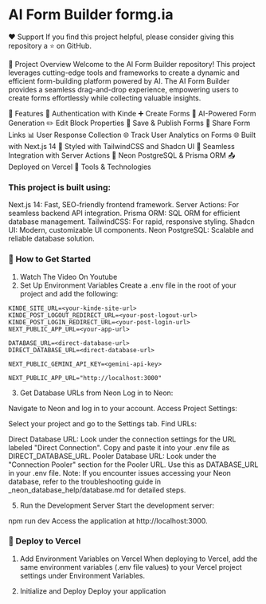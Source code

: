 # AI Form Builder formg.ia

❤️ Support
If you find this project helpful, please consider giving this repository a ⭐️ on GitHub.

📌 Project Overview
Welcome to the AI Form Builder repository! This project leverages cutting-edge tools and frameworks to create a dynamic and efficient form-building platform powered by AI. The AI Form Builder provides a seamless drag-and-drop experience, empowering users to create forms effortlessly while collecting valuable insights.

🌟 Features
🔐 Authentication with Kinde
➕ Create Forms
🧠 AI-Powered Form Generation
✏️ Edit Block Properties
💾 Save & Publish Forms
🔗 Share Form Links
📊 User Response Collection
🌐 Track User Analytics on Forms
🌐 Built with Next.js 14
🎨 Styled with TailwindCSS and Shadcn UI
🚀 Seamless Integration with Server Actions
💾 Neon PostgreSQL & Prisma ORM
📤 Deployed on Vercel
🚀 Tools & Technologies

### This project is built using:

Next.js 14: Fast, SEO-friendly frontend framework.
Server Actions: For seamless backend API integration.
Prisma ORM: SQL ORM for efficient database management.
TailwindCSS: For rapid, responsive styling.
Shadcn UI: Modern, customizable UI components.
Neon PostgreSQL: Scalable and reliable database solution.

### 🔄 How to Get Started

1. Watch The Video On Youtube
2. Set Up Environment Variables
   Create a .env file in the root of your project and add the following:

```env
KINDE_SITE_URL=<your-kinde-site-url>
KINDE_POST_LOGOUT_REDIRECT_URL=<your-post-logout-url>
KINDE_POST_LOGIN_REDIRECT_URL=<your-post-login-url>
NEXT_PUBLIC_APP_URL=<your-app-url>

DATABASE_URL=<direct-database-url>
DIRECT_DATABASE_URL=<direct-database-url>

NEXT_PUBLIC_GEMINI_API_KEY=<gemini-api-key>

NEXT_PUBLIC_APP_URL="http://localhost:3000"
```

3. Get Database URLs from Neon
   Log in to Neon:

Navigate to Neon and log in to your account.
Access Project Settings:

Select your project and go to the Settings tab.
Find URLs:

Direct Database URL: Look under the connection settings for the URL labeled "Direct Connection". Copy and paste it into your .env file as DIRECT_DATABASE_URL.
Pooler Database URL: Look under the "Connection Pooler" section for the Pooler URL. Use this as DATABASE_URL in your .env file.
Note: If you encounter issues accessing your Neon database, refer to the troubleshooting guide in \_neon_database_help/database.md for detailed steps.

5. Run the Development Server
   Start the development server:

npm run dev
Access the application at http://localhost:3000.

### 🔄 Deploy to Vercel

1. Add Environment Variables on Vercel
   When deploying to Vercel, add the same environment variables (.env file values) to your Vercel project settings under Environment Variables.

2. Initialize and Deploy
   Deploy your application
